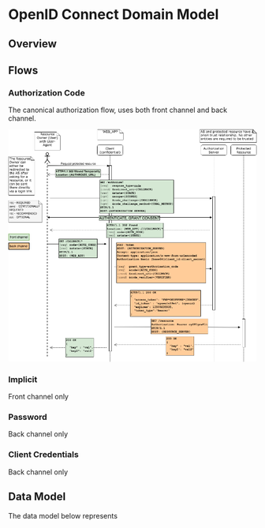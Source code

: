 # OpenID Connect Domain Model

## Overview


## Flows

### Authorization Code

The canonical authorization flow, uses both front channel and back channel.

![oauth_code_grant image](../images/oauth_code_grant.png)

### Implicit

Front channel only

### Password

Back channel only

### Client Credentials

Back channel only

## Data Model

The data model below represents 

<TBD INSERT>